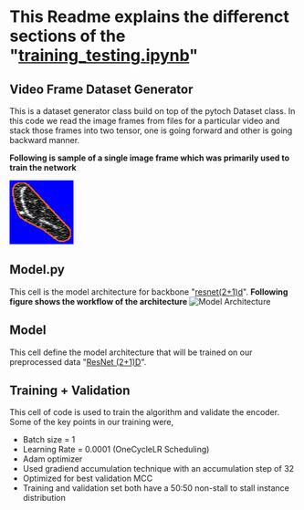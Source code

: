 # This Readme explains the differenct sections of the "[training_testing.ipynb](https://github.com/iampartho/Alzheimers-Stall-Catchers/blob/master/Image%20Based%20Approach/training_testing.ipynb)"


## Video Frame Dataset Generator

This is a dataset generator class build on top of the pytoch Dataset class. In this code we read the image frames from files for a particular video and stack those frames into two tensor, one is going forward and other is going backward manner.

**Following is sample of a single image frame which was primarily used to train the network**


![Preprocessed image](https://github.com/iampartho/Alzheimers-Stall-Catchers/blob/master/Image%20Based%20Approach/29.jpg)


## Model.py

This cell is the model architecture for backbone "[resnet(2+1)d](https://arxiv.org/abs/1711.11248)". 
**Following figure shows the workflow of the architecture**
![Model Architecture](https://github.com/iampartho/Alzheimers-Stall-Catchers/blob/master/Image%20Based%20Approach/Model%20architecture.jpg)

## Model

This cell define the model architecture that will be trained on our preprocessed data "[ResNet (2+1)D](https://arxiv.org/abs/1711.11248)".


## Training + Validation
This cell of code is used to train the algorithm and validate the encoder. Some of the key points in our training were,
* Batch size = 1
* Learning Rate = 0.0001 (OneCycleLR Scheduling)
* Adam optimizer
* Used gradiend accumulation technique with an accumulation step of 32
* Optimized for best validation MCC
* Training and validation set both have a 50:50 non-stall to stall instance distribution 

